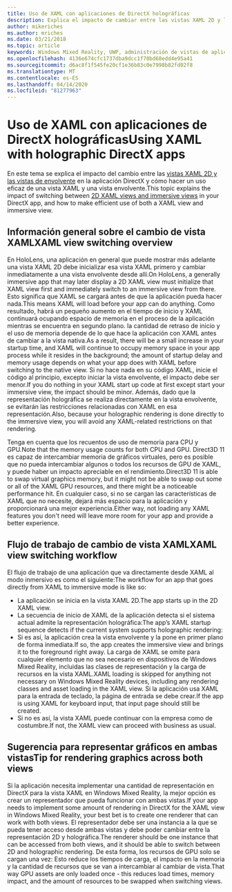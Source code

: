 ```yaml
---
title: Uso de XAML con aplicaciones de DirectX holográficas
description: Explica el impacto de cambiar entre las vistas XAML 2D y las vistas de envolvente en la aplicación DirectX y cómo hacer un uso eficaz de una vista XAML y una vista envolvente.
author: mikeriches
ms.author: mriches
ms.date: 03/21/2018
ms.topic: article
keywords: Windows Mixed Reality, UWP, administración de vistas de aplicaciones, XAML, teclado, tutorial, DirectX
ms.openlocfilehash: 4136e674cfc1737dba9dcc1f70bd68edd4e95a41
ms.sourcegitcommit: d6ac8f1f545fe20cf1e36b83c0e7998b82fd02f8
ms.translationtype: MT
ms.contentlocale: es-ES
ms.lasthandoff: 04/14/2020
ms.locfileid: "81277963"
---
```

# <a name="using-xaml-with-holographic-directx-apps"></a><span data-ttu-id="1b4e8-104">Uso de XAML con aplicaciones de DirectX holográficas</span><span class="sxs-lookup"><span data-stu-id="1b4e8-104">Using XAML with holographic DirectX apps</span></span>

<span data-ttu-id="1b4e8-105">En este tema se explica el impacto del cambio entre las [vistas XAML 2D y las vistas de envolvente](app-views.md) en la aplicación DirectX y cómo hacer un uso eficaz de una vista XAML y una vista envolvente.</span><span class="sxs-lookup"><span data-stu-id="1b4e8-105">This topic explains the impact of switching between [2D XAML views and immersive views](app-views.md) in your DirectX app, and how to make efficient use of both a XAML view and immersive view.</span></span>

## <a name="xaml-view-switching-overview"></a><span data-ttu-id="1b4e8-106">Información general sobre el cambio de vista XAML</span><span class="sxs-lookup"><span data-stu-id="1b4e8-106">XAML view switching overview</span></span>

<span data-ttu-id="1b4e8-107">En HoloLens, una aplicación en general que puede mostrar más adelante una vista XAML 2D debe inicializar esa vista XAML primero y cambiar inmediatamente a una vista envolvente desde allí.</span><span class="sxs-lookup"><span data-stu-id="1b4e8-107">On HoloLens, a generally immersive app that may later display a 2D XAML view must initialize that XAML view first and immediately switch to an immersive view from there.</span></span> <span data-ttu-id="1b4e8-108">Esto significa que XAML se cargará antes de que la aplicación pueda hacer nada.</span><span class="sxs-lookup"><span data-stu-id="1b4e8-108">This means XAML will load before your app can do anything.</span></span> <span data-ttu-id="1b4e8-109">Como resultado, habrá un pequeño aumento en el tiempo de inicio y XAML continuará ocupando espacio de memoria en el proceso de la aplicación mientras se encuentra en segundo plano. la cantidad de retraso de inicio y el uso de memoria depende de lo que hace la aplicación con XAML antes de cambiar a la vista nativa.</span><span class="sxs-lookup"><span data-stu-id="1b4e8-109">As a result, there will be a small increase in your startup time, and XAML will continue to occupy memory space in your app process while it resides in the background; the amount of startup delay and memory usage depends on what your app does with XAML before switching to the native view.</span></span> <span data-ttu-id="1b4e8-110">Si no hace nada en su código XAML, inicie el código al principio, excepto iniciar la vista envolvente, el impacto debe ser menor.</span><span class="sxs-lookup"><span data-stu-id="1b4e8-110">If you do nothing in your XAML start up code at first except start your immersive view, the impact should be minor.</span></span> <span data-ttu-id="1b4e8-111">Además, dado que la representación holográfica se realiza directamente en la vista envolvente, se evitarán las restricciones relacionadas con XAML en esa representación.</span><span class="sxs-lookup"><span data-stu-id="1b4e8-111">Also, because your holographic rendering is done directly to the immersive view, you will avoid any XAML-related restrictions on that rendering.</span></span>

<span data-ttu-id="1b4e8-112">Tenga en cuenta que los recuentos de uso de memoria para CPU y GPU.</span><span class="sxs-lookup"><span data-stu-id="1b4e8-112">Note that the memory usage counts for both CPU and GPU.</span></span> <span data-ttu-id="1b4e8-113">Direct3D 11 es capaz de intercambiar memoria de gráficos virtuales, pero es posible que no pueda intercambiar algunos o todos los recursos de GPU de XAML, y puede haber un impacto apreciable en el rendimiento.</span><span class="sxs-lookup"><span data-stu-id="1b4e8-113">Direct3D 11 is able to swap virtual graphics memory, but it might not be able to swap out some or all of the XAML GPU resources, and there might be a noticeable performance hit.</span></span> <span data-ttu-id="1b4e8-114">En cualquier caso, si no se cargan las características de XAML que no necesite, dejará más espacio para la aplicación y proporcionará una mejor experiencia.</span><span class="sxs-lookup"><span data-stu-id="1b4e8-114">Either way, not loading any XAML features you don't need will leave more room for your app and provide a better experience.</span></span>

## <a name="xaml-view-switching-workflow"></a><span data-ttu-id="1b4e8-115">Flujo de trabajo de cambio de vista XAML</span><span class="sxs-lookup"><span data-stu-id="1b4e8-115">XAML view switching workflow</span></span>

<span data-ttu-id="1b4e8-116">El flujo de trabajo de una aplicación que va directamente desde XAML al modo inmersivo es como el siguiente:</span><span class="sxs-lookup"><span data-stu-id="1b4e8-116">The workflow for an app that goes directly from XAML to immersive mode is like so:</span></span>
* <span data-ttu-id="1b4e8-117">La aplicación se inicia en la vista XAML 2D.</span><span class="sxs-lookup"><span data-stu-id="1b4e8-117">The app starts up in the 2D XAML view.</span></span>
* <span data-ttu-id="1b4e8-118">La secuencia de inicio de XAML de la aplicación detecta si el sistema actual admite la representación holográfica:</span><span class="sxs-lookup"><span data-stu-id="1b4e8-118">The app’s XAML startup sequence detects if the current system supports holographic rendering:</span></span>
* <span data-ttu-id="1b4e8-119">Si es así, la aplicación crea la vista envolvente y la pone en primer plano de forma inmediata.</span><span class="sxs-lookup"><span data-stu-id="1b4e8-119">If so, the app creates the immersive view and brings it to the foreground right away.</span></span> <span data-ttu-id="1b4e8-120">La carga de XAML se omite para cualquier elemento que no sea necesario en dispositivos de Windows Mixed Reality, incluidas las clases de representación y la carga de recursos en la vista XAML.</span><span class="sxs-lookup"><span data-stu-id="1b4e8-120">XAML loading is skipped for anything not necessary on Windows Mixed Reality devices, including any rendering classes and asset loading in the XAML view.</span></span> <span data-ttu-id="1b4e8-121">Si la aplicación usa XAML para la entrada de teclado, la página de entrada se debe crear.</span><span class="sxs-lookup"><span data-stu-id="1b4e8-121">If the app is using XAML for keyboard input, that input page should still be created.</span></span>
* <span data-ttu-id="1b4e8-122">Si no es así, la vista XAML puede continuar con la empresa como de costumbre.</span><span class="sxs-lookup"><span data-stu-id="1b4e8-122">If not, the XAML view can proceed with business as usual.</span></span>

## <a name="tip-for-rendering-graphics-across-both-views"></a><span data-ttu-id="1b4e8-123">Sugerencia para representar gráficos en ambas vistas</span><span class="sxs-lookup"><span data-stu-id="1b4e8-123">Tip for rendering graphics across both views</span></span>

<span data-ttu-id="1b4e8-124">Si la aplicación necesita implementar una cantidad de representación en DirectX para la vista XAML en Windows Mixed Reality, la mejor opción es crear un representador que pueda funcionar con ambas vistas.</span><span class="sxs-lookup"><span data-stu-id="1b4e8-124">If your app needs to implement some amount of rendering in DirectX for the XAML view in Windows Mixed Reality, your best bet is to create one renderer that can work with both views.</span></span> <span data-ttu-id="1b4e8-125">El representador debe ser una instancia a la que se pueda tener acceso desde ambas vistas y debe poder cambiar entre la representación 2D y holográfica.</span><span class="sxs-lookup"><span data-stu-id="1b4e8-125">The renderer should be one instance that can be accessed from both views, and it should be able to switch between 2D and holographic rendering.</span></span> <span data-ttu-id="1b4e8-126">De esta forma, los recursos de GPU solo se cargan una vez: Esto reduce los tiempos de carga, el impacto en la memoria y la cantidad de recursos que se van a intercambiar al cambiar de vista.</span><span class="sxs-lookup"><span data-stu-id="1b4e8-126">That way GPU assets are only loaded once - this reduces load times, memory impact, and the amount of resources to be swapped when switching views.</span></span>
